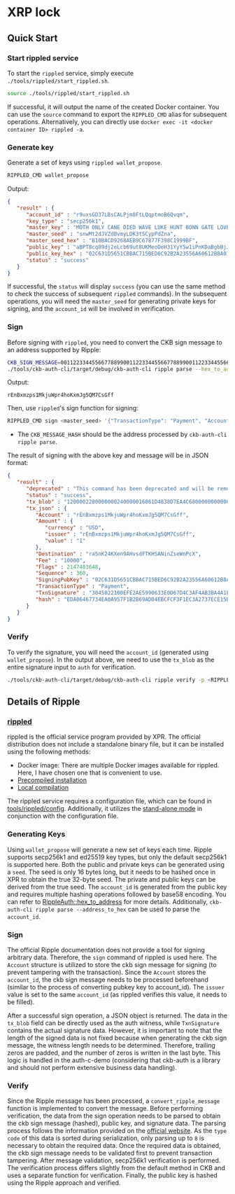 # XRP lock


## Quick Start

### Start rippled service
To start the `rippled` service, simply execute `./tools/rippled/start_rippled.sh`.

```bash
source ./tools/rippled/start_rippled.sh
```

If successful, it will output the name of the created Docker container. You can use the `source` command to export the `RIPPLED_CMD` alias for subsequent operations. Alternatively, you can directly use `docker exec -it <docker container ID> rippled -a`.

### Generate key

Generate a set of keys using `rippled wallet_propose`.

```bash
RIPPLED_CMD wallet_propose
```

Output:
```json
{
   "result" : {
      "account_id" : "r9uxsGD37LBsCALPjm8FtLQqptmoB6Qvqm",
      "key_type" : "secp256k1",
      "master_key" : "MOTH ONLY CANE DIED WAVE LUKE HUNT BONN GATE LOVE MUSH SEEK",
      "master_seed" : "snwMt2dJVZdBvmyLDK3tSCypPdZna",
      "master_seed_hex" : "B10BACD9268AEB9C67877F398C1999BF",
      "public_key" : "aBPT8cq89dj2eLcb69ut8UKMeoDeH31YyY5w1iPnKDaBgbBjJckD",
      "public_key_hex" : "02C631D5651CBBAC715BED6C92B2A23556A60612B8A0118148EDC0A8FC189DBC31",
      "status" : "success"
   }
}
```

If successful, the `status` will display `success` (you can use the same method to check the success of subsequent `rippled` commands). In the subsequent operations, you will need the `master_seed` for generating private keys for signing, and the `account_id` will be involved in verification.


### Sign
Before signing with `rippled`, you need to convert the CKB sign message to an address supported by Ripple:

```bash
CKB_SIGN_MESSAGE=0011223344556677889900112233445566778899001122334455667788990011
./tools/ckb-auth-cli/target/debug/ckb-auth-cli ripple parse --hex_to_address $CKB_SIGN_MESSAGE
```

Output:
```
rEnBxmzps1MkjuWpr4hoKxmJg5QM7CsGff
```

Then, use `rippled`'s sign function for signing:
```bash
RIPPLED_CMD sign <master_seed> '{"TransactionType": "Payment", "Account": "<CKB_MESSAGE_HASH>", "Destination": "ra5nK24KXen9AHvsdFTKHSANinZseWnPcX", "Amount": { "currency": "USD", "value": "1", "issuer" : "<CKB_MESSAGE_HASH>" }, "Sequence": 360, "Fee": "10000"}' offline
```

* The `CKB_MESSAGE_HASH` should be the address processed by `ckb-auth-cli ripple parse`.

The result of signing with the above key and message will be in JSON format:
```json
{
   "result" : {
      "deprecated" : "This command has been deprecated and will be removed in a future version of the server. Please migrate to a standalone signing tool.",
      "status" : "success",
      "tx_blob" : "1200002280000000240000016861D4838D7EA4C6800000000000000000000000000055534400000000009A5C933C8ECA0B2A0039ADC50335C71D31311639684000000000002710732102C631D5651CBBAC715BED6C92B2A23556A60612B8A0118148EDC0A8FC189DBC3174473045022100EFE2AE5990633E0D67D4C3AF4AB3BA4A1FA89181A62D0ABC2351CDAFA9E49AEA022000C0D0AA7E7F5421438BD3CB34D8507A6A8A9CCB9418A2837D1691E97D29165781149A5C933C8ECA0B2A0039ADC50335C71D3131163983143E9D4A2B8AA0780F682D136F7A56D6724EF53754",
      "tx_json" : {
         "Account" : "rEnBxmzps1MkjuWpr4hoKxmJg5QM7CsGff",
         "Amount" : {
            "currency" : "USD",
            "issuer" : "rEnBxmzps1MkjuWpr4hoKxmJg5QM7CsGff",
            "value" : "1"
         },
         "Destination" : "ra5nK24KXen9AHvsdFTKHSANinZseWnPcX",
         "Fee" : "10000",
         "Flags" : 2147483648,
         "Sequence" : 360,
         "SigningPubKey" : "02C631D5651CBBAC715BED6C92B2A23556A60612B8A0118148EDC0A8FC189DBC31",
         "TransactionType" : "Payment",
         "TxnSignature" : "3045022100EFE2AE5990633E0D67D4C3AF4AB3BA4A1FA89181A62D0ABC2351CDAFA9E49AEA022000C0D0AA7E7F5421438BD3CB34D8507A6A8A9CCB9418A2837D1691E97D291657",
         "hash" : "EDA06467734EA0A957F1B2B69ADD4EBCFCF3F1EC3A2737ECE15B6D8427410BEE"
      }
   }
}
```

### Verify
To verify the signature, you will need the `account_id` (generated using `wallet_propose`).
In the output above, we need to use the `tx_blob` as the entire signature input to `auth` for verification.
```bash
./tools/ckb-auth-cli/target/debug/ckb-auth-cli ripple verify -p <RIPPLE ADDRESS ID> -s <tx_blob> -m $CKB_SIGN_MESSAGE
```


## Details of Ripple

### [rippled](https://github.com/XRPLF/rippled)

rippled is the official service program provided by XPR. The official distribution does not include a standalone binary file, but it can be installed using the following methods:
* Docker image: There are multiple Docker images available for rippled. Here, I have chosen one that is convenient to use.
* [Precompiled installation](https://xrpl.org/install-rippled.html)
* [Local compilation](https://github.com/XRPLF/rippled/blob/develop/BUILD.md)

The rippled service requires a configuration file, which can be found in [tools/rippled/config](../tools/rippled/config).
Additionally, it utilizes the [stand-alone mode](https://xrpl.org/commandline-usage.html#stand-alone-mode-options) in conjunction with the configuration file.

### Generating Keys
Using `wallet_propose` will generate a new set of keys each time. Ripple supports secp256k1 and ed25519 key types, but only the default secp256k1 is supported here.
Both the public and private keys can be generated using a `seed`. The seed is only 16 bytes long, but it needs to be hashed once in XPR to obtain the true 32-byte seed. The private and public keys can be derived from the true seed.
The `account_id` is generated from the public key and requires multiple hashing operations followed by base58 encoding. You can refer to [RippleAuth::hex_to_address](../tests/auth_rust/src/lib.rs) for more details. Additionally, `ckb-auth-cli ripple parse --address_to_hex` can be used to parse the `account_id`.

### Sign
The official Ripple documentation does not provide a tool for signing arbitrary data. Therefore, the `sign` command of rippled is used here. The `Account` structure is utilized to store the ckb sign message for signing (to prevent tampering with the transaction). Since the `Account` stores the `account_id`, the ckb sign message needs to be processed beforehand (similar to the process of converting pubkey key to account_id). The `issuer` value is set to the same `account_id` (as rippled verifies this value, it needs to be filled).

After a successful sign operation, a JSON object is returned. The data in the `tx_blob` field can be directly used as the auth witness, while `TxnSignature` contains the actual signature data.
However, it is important to note that the length of the signed data is not fixed because when generating the ckb sign message, the witness length needs to be determined. Therefore, trailing zeros are padded, and the number of zeros is written in the last byte. This logic is handled in the auth-c-demo (considering that ckb-auth is a library and should not perform extensive business data handling).

### Verify
Since the Ripple message has been processed, a `convert_ripple_message` function is implemented to convert the message. Before performing verification, the data from the sign operation needs to be parsed to obtain the ckb sign message (hashed), public key, and signature data. The parsing process follows the information provided on the [official website](https://xrpl.org/serialization.html). As the `type code` of this data is sorted during serialization, only parsing up to `8` is necessary to obtain the required data.
Once the required data is obtained, the ckb sign message needs to be validated first to prevent transaction tampering. After message validation, secp256k1 verification is performed. The verification process differs slightly from the default method in CKB and uses a separate function for verification. Finally, the public key is hashed using the Ripple approach and verified.